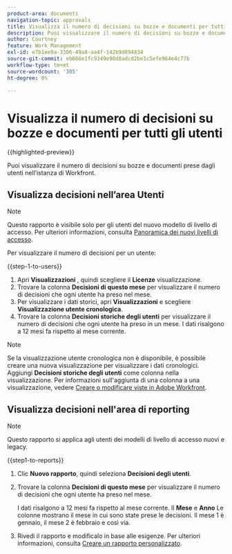 ```yaml
---
product-area: documents
navigation-topic: approvals
title: Visualizza il numero di decisioni su bozze e documenti per tutti gli utenti
description: Puoi visualizzare il numero di decisioni su bozze e documenti prese dagli utenti nell’istanza di Workfront.
author: Courtney
feature: Work Management
exl-id: e7b1ee0a-3306-49a8-aa4f-142b9d894834
source-git-commit: eb666e1fc9349e90d8adcd2be1c5efe964e4c77b
workflow-type: tm+mt
source-wordcount: '305'
ht-degree: 0%

---
```



# Visualizza il numero di decisioni su bozze e documenti per tutti gli utenti

{{highlighted-preview}}

Puoi visualizzare il numero di decisioni su bozze e documenti prese dagli utenti nell’istanza di Workfront.

## Visualizza decisioni nell’area Utenti

>[!NOTE]
>
>Questo rapporto è visibile solo per gli utenti del nuovo modello di livello di accesso. Per ulteriori informazioni, consulta [Panoramica dei nuovi livelli di accesso](/help/quicksilver/administration-and-setup/add-users/how-access-levels-work/access-level-overview.md).

Per visualizzare il numero di decisioni per un utente:

{{step-1-to-users}}

1. Apri **Visualizzazioni** , quindi scegliere il **Licenze** visualizzazione.
1. Trovare la colonna **Decisioni di questo mese** per visualizzare il numero di decisioni che ogni utente ha preso nel mese.
1. <span class="preview">Per visualizzare i dati storici, apri **Visualizzazioni** e scegliere **Visualizzazione utente cronologica**.</span>
1. <span class="preview">Trovare la colonna **Decisioni storiche degli utenti** per visualizzare il numero di decisioni che ogni utente ha preso in un mese. I dati risalgono a 12 mesi fa rispetto al mese corrente.</span>

>[!NOTE]
>
><span class="preview">Se la visualizzazione utente cronologica non è disponibile, è possibile creare una nuova visualizzazione per visualizzare i dati cronologici. Aggiungi **Decisioni storiche degli utenti** come colonna nella visualizzazione. Per informazioni sull&#39;aggiunta di una colonna a una visualizzazione, vedere [Creare o modificare viste in Adobe Workfront](/help/quicksilver/reports-and-dashboards/reports/reporting-elements/create-edit-views.md).</span>


## Visualizza decisioni nell&#39;area di reporting

>[!NOTE]
>
>Questo rapporto si applica agli utenti dei modelli di livello di accesso nuovi e legacy.

{{step1-to-reports}}

1. Clic **Nuovo rapporto**, quindi seleziona **Decisioni degli utenti**.
1. Trovare la colonna **Decisioni di questo mese** per visualizzare il numero di decisioni che ogni utente ha preso nel mese.

   <span class="preview">I dati risalgono a 12 mesi fa rispetto al mese corrente. Il **Mese** e **Anno** Le colonne mostrano il mese in cui sono state prese le decisioni. Il mese 1 è gennaio, il mese 2 è febbraio e così via.</span>

1. Rivedi il rapporto e modificalo in base alle esigenze. Per ulteriori informazioni, consulta [Creare un rapporto personalizzato](/help/quicksilver/reports-and-dashboards/reports/creating-and-managing-reports/create-custom-report.md).

